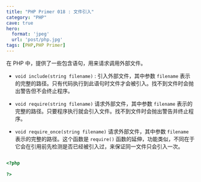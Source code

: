 ```yaml
---
title: "PHP Primer 018 : 文件引入"
category: "PHP"
cave: true
hero:
  format: 'jpeg'
  url: 'post/php.jpg'
tags: [PHP,PHP Primer]
---
```

在 PHP 中，提供了一些包含语句，用来请求调用外部文件。

*  `void include(string filename)` : 引入外部文件，其中参数 `filename` 表示的完整的路径。只有代码执行到此语句时文件才会被引入。找不到文件时会抛出警告但不会终止程序。

* `void require(string filename)` 请求外部文件，其中参数 `filename` 表示的完整的路径。只要程序执行就会引入文件。找不到文件时会抛出警告并终止程序。

* `void require_once(string filename)` 请求外部文件，其中参数 `filename` 表示的完整的路径。这个函数是 `require()` 函数的延伸，功能类似，不同在于它会在引用前先检测是否已经被引入过，来保证同一文件只会引入一次。

```php

<?php
 
?>

```






